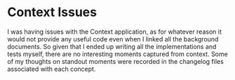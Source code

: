 # Context Issues

I was having issues with the Context application, as for whatever reason it would not provide any useful code even when I linked all the background documents. So given that I ended up writing all the implementations and tests myself, there are no interesting moments captured from context. Some of my thoughts on standout moments were recorded in the changelog files associated with each concept.

